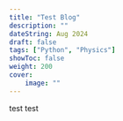 ```yaml
---
title: "Test Blog"
description: ""
dateString: Aug 2024
draft: false
tags: ["Python", "Physics"]
showToc: false
weight: 200
cover:
    image: ""
--- 
```


test test